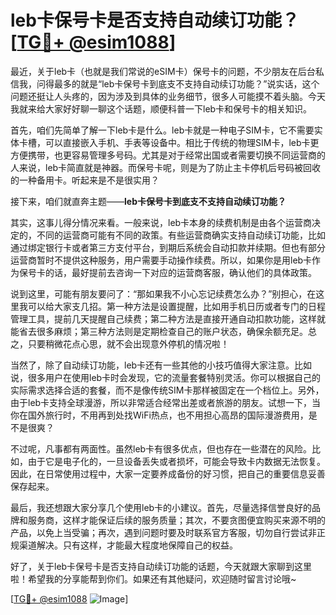 # leb卡保号卡是否支持自动续订功能？[[TG💪+ @esim1088](https://t.me/s/esim1088)]

最近，关于leb卡（也就是我们常说的eSIM卡）保号卡的问题，不少朋友在后台私信我，问得最多的就是“leb卡保号卡到底支不支持自动续订功能？”说实话，这个问题还挺让人头疼的，因为涉及到具体的业务细节，很多人可能摸不着头脑。今天我就来给大家好好聊一聊这个话题，顺便科普一下leb卡和保号卡的相关知识。

首先，咱们先简单了解一下leb卡是什么。leb卡就是一种电子SIM卡，它不需要实体卡槽，可以直接嵌入手机、手表等设备中。相比于传统的物理SIM卡，leb卡更方便携带，也更容易管理多号码。尤其是对于经常出国或者需要切换不同运营商的人来说，leb卡简直就是神器。而保号卡呢，则是为了防止主卡停机后号码被回收的一种备用卡。听起来是不是很实用？

接下来，咱们就直奔主题——**leb卡保号卡到底支不支持自动续订功能？**

其实，这事儿得分情况来看。一般来说，leb卡本身的续费机制是由各个运营商决定的，不同的运营商可能有不同的政策。有些运营商确实支持自动续订功能，比如通过绑定银行卡或者第三方支付平台，到期后系统会自动扣款并续期。但也有部分运营商暂时不提供这种服务，用户需要手动操作续费。所以，如果你是用leb卡作为保号卡的话，最好提前去咨询一下对应的运营商客服，确认他们的具体政策。

说到这里，可能有朋友要问了：“那如果我不小心忘记续费怎么办？”别担心，在这里我可以给大家支几招。第一种方法是设置提醒，比如用手机日历或者专门的日程管理工具，提前几天提醒自己续费；第二种方法是直接开通自动扣款功能，这样就能省去很多麻烦；第三种方法则是定期检查自己的账户状态，确保余额充足。总之，只要稍微花点心思，就不会出现意外停机的情况啦！

当然了，除了自动续订功能，leb卡还有一些其他的小技巧值得大家注意。比如说，很多用户在使用leb卡时会发现，它的流量套餐特别灵活。你可以根据自己的实际需求选择合适的套餐，而不是像传统SIM卡那样被固定在一个档位上。另外，由于leb卡支持全球漫游，所以非常适合经常出差或者旅游的朋友。试想一下，当你在国外旅行时，不用再到处找WiFi热点，也不用担心高昂的国际漫游费用，是不是很爽？

不过呢，凡事都有两面性。虽然leb卡有很多优点，但也存在一些潜在的风险。比如，由于它是电子化的，一旦设备丢失或者损坏，可能会导致卡内数据无法恢复。因此，在日常使用过程中，大家一定要养成备份的好习惯，把自己的重要信息妥善保存起来。

最后，我还想跟大家分享几个使用leb卡的小建议。首先，尽量选择信誉良好的品牌和服务商，这样才能保证后续的服务质量；其次，不要贪图便宜购买来源不明的产品，以免上当受骗；再次，遇到问题时要及时联系官方客服，切勿自行尝试非正规渠道解决。只有这样，才能最大程度地保障自己的权益。

好了，关于leb卡保号卡是否支持自动续订功能的话题，今天就跟大家聊到这里啦！希望我的分享能帮到你们。如果还有其他疑问，欢迎随时留言讨论哦~

[[TG💪+ @esim1088](https://t.me/s/esim1088) ![Image](https://i.postimg.cc/4NQfJmqS/Snipaste-2025-05-13-00-14-12.png)]